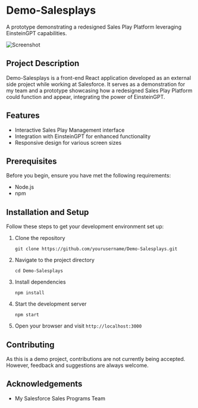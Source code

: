 # Demo-Salesplays

A prototype demonstrating a redesigned Sales Play Platform leveraging EinsteinGPT capabilities.

![Screenshot](preview.png)

## Project Description

Demo-Salesplays is a front-end React application developed as an external side project while working at Salesforce. It serves as a demonstration for my team and a prototype showcasing how a redesigned Sales Play Platform could function and appear, integrating the power of EinsteinGPT.

## Features

- Interactive Sales Play Management interface
- Integration with EinsteinGPT for enhanced functionality
- Responsive design for various screen sizes

## Prerequisites

Before you begin, ensure you have met the following requirements:

- Node.js
- npm

## Installation and Setup

Follow these steps to get your development environment set up:

1. Clone the repository
   ```
   git clone https://github.com/yourusername/Demo-Salesplays.git
   ```

2. Navigate to the project directory
   ```
   cd Demo-Salesplays
   ```

3. Install dependencies
   ```
   npm install
   ```

4. Start the development server
   ```
   npm start
   ```

5. Open your browser and visit `http://localhost:3000`

## Contributing

As this is a demo project, contributions are not currently being accepted. However, feedback and suggestions are always welcome.

## Acknowledgements

- My Salesforce Sales Programs Team